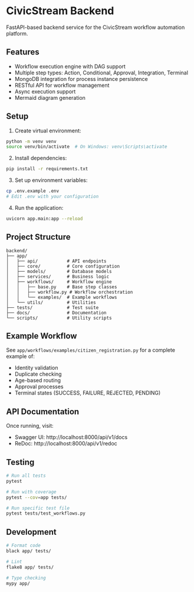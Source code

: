 # CivicStream Backend

FastAPI-based backend service for the CivicStream workflow automation platform.

## Features

- Workflow execution engine with DAG support
- Multiple step types: Action, Conditional, Approval, Integration, Terminal
- MongoDB integration for process instance persistence
- RESTful API for workflow management
- Async execution support
- Mermaid diagram generation

## Setup

1. Create virtual environment:
```bash
python -m venv venv
source venv/bin/activate  # On Windows: venv\Scripts\activate
```

2. Install dependencies:
```bash
pip install -r requirements.txt
```

3. Set up environment variables:
```bash
cp .env.example .env
# Edit .env with your configuration
```

4. Run the application:
```bash
uvicorn app.main:app --reload
```

## Project Structure

```
backend/
├── app/
│   ├── api/           # API endpoints
│   ├── core/          # Core configuration
│   ├── models/        # Database models
│   ├── services/      # Business logic
│   ├── workflows/     # Workflow engine
│   │   ├── base.py    # Base step classes
│   │   ├── workflow.py # Workflow orchestration
│   │   └── examples/  # Example workflows
│   └── utils/         # Utilities
├── tests/             # Test suite
├── docs/              # Documentation
└── scripts/           # Utility scripts
```

## Example Workflow

See `app/workflows/examples/citizen_registration.py` for a complete example of:
- Identity validation
- Duplicate checking
- Age-based routing
- Approval processes
- Terminal states (SUCCESS, FAILURE, REJECTED, PENDING)

## API Documentation

Once running, visit:
- Swagger UI: http://localhost:8000/api/v1/docs
- ReDoc: http://localhost:8000/api/v1/redoc

## Testing

```bash
# Run all tests
pytest

# Run with coverage
pytest --cov=app tests/

# Run specific test file
pytest tests/test_workflows.py
```

## Development

```bash
# Format code
black app/ tests/

# Lint
flake8 app/ tests/

# Type checking
mypy app/
```